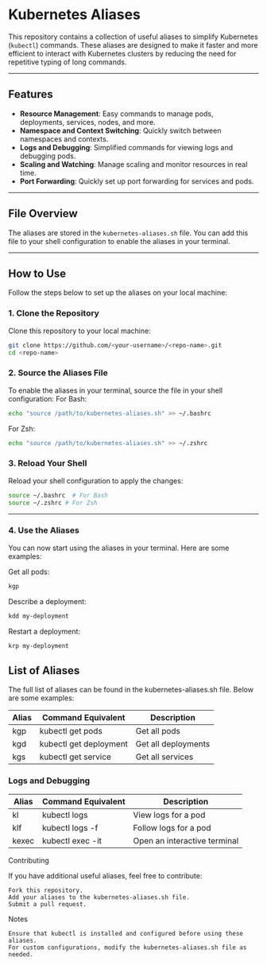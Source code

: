 # Kubernetes Aliases

This repository contains a collection of useful aliases to simplify Kubernetes (`kubectl`) commands. These aliases are designed to make it faster and more efficient to interact with Kubernetes clusters by reducing the need for repetitive typing of long commands.

---

## Features

- **Resource Management**: Easy commands to manage pods, deployments, services, nodes, and more.
- **Namespace and Context Switching**: Quickly switch between namespaces and contexts.
- **Logs and Debugging**: Simplified commands for viewing logs and debugging pods.
- **Scaling and Watching**: Manage scaling and monitor resources in real time.
- **Port Forwarding**: Quickly set up port forwarding for services and pods.

---

## File Overview

The aliases are stored in the `kubernetes-aliases.sh` file. You can add this file to your shell configuration to enable the aliases in your terminal.

---

## How to Use

Follow the steps below to set up the aliases on your local machine:

### 1. Clone the Repository

Clone this repository to your local machine:
```bash
git clone https://github.com/<your-username>/<repo-name>.git
cd <repo-name>
```

### 2. Source the Aliases File

To enable the aliases in your terminal, source the file in your shell configuration:
For Bash:

```bash
echo "source /path/to/kubernetes-aliases.sh" >> ~/.bashrc
```

For Zsh:

```bash
echo "source /path/to/kubernetes-aliases.sh" >> ~/.zshrc
```
### 3. Reload Your Shell

Reload your shell configuration to apply the changes:

```bash
source ~/.bashrc  # For Bash
source ~/.zshrc # For Zsh
```

---
### 4. Use the Aliases

You can now start using the aliases in your terminal. Here are some examples:

Get all pods:

```bash
kgp
```

Describe a deployment:

```bash
kdd my-deployment
```

Restart a deployment:

```bash
krp my-deployment
```
## List of Aliases

The full list of aliases can be found in the kubernetes-aliases.sh file. Below are some examples:

| Alias | Command Equivalent | Description |
| ----- | ----------------- | ----------- |
| kgp   | kubectl get pods  | Get all pods  |
| kgd   | kubectl get deployment | Get all deployments |
| kgs   | kubectl get service    | Get all services    |

### Logs and Debugging

| Alias | Command Equivalent | Description |
| ----- | ----------------- | ----------- |
| kl    | kubectl logs      | View logs for a pod |
| klf   | kubectl logs -f   | Follow logs for a pod |
| kexec | kubectl exec -it   | Open an interactive terminal |

Contributing

If you have additional useful aliases, feel free to contribute:

    Fork this repository.
    Add your aliases to the kubernetes-aliases.sh file.
    Submit a pull request.

Notes

    Ensure that kubectl is installed and configured before using these aliases.
    For custom configurations, modify the kubernetes-aliases.sh file as needed.
